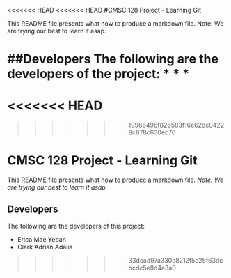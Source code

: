 <<<<<<< HEAD
<<<<<<< HEAD
#CMSC 128 Project - Learning Git

This README file presents what how to produce a markdown file.
Note: We are trying our best to learn it asap.

##Developers
The following are the developers of the project:
*
*
*
=======
<<<<<<< HEAD
=======

>>>>>>> 19966496f826583f16e628c04228c878c630ec76
# CMSC 128 Project - Learning Git
This README file presents what how to produce a markdown file.
*Note: We are trying our best to learn it asap.*

## Developers
The following are the developers of this project:

* Erica Mae Yeban
* Clark Adrian Adalia

>>>>>>> 33dcad97a330c8212f5c25f63dcbcdc5e8d4a3a0
